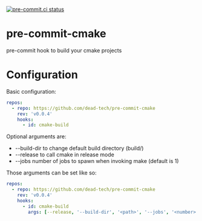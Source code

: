 [![pre-commit.ci status](https://results.pre-commit.ci/badge/github/dead-tech/pre-commit-cmake/main.svg)](https://results.pre-commit.ci/latest/github/dead-tech/pre-commit-cmake/main)
# pre-commit-cmake

pre-commit hook to build your cmake projects

# Configuration
Basic configuration:
```yaml
repos:
  - repo: https://github.com/dead-tech/pre-commit-cmake
    rev: 'v0.0.4'
    hooks:
      - id: cmake-build
```

Optional arguments are:
 - --build-dir to change default build directory (build/)
 - --release to call cmake in release mode
 - --jobs number of jobs to spawn when invoking make (default is 1)

Those arguments can be set like so:
```yaml
repos:
  - repo: https://github.com/dead-tech/pre-commit-cmake
    rev: 'v0.0.4'
    hooks:
      - id: cmake-build
        args: [--release, '--build-dir', '<path>', '--jobs', '<number>']

```
